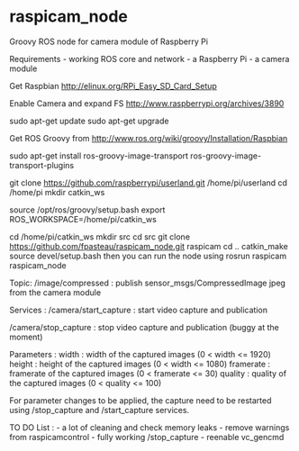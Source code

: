 raspicam_node
=============

Groovy ROS node for camera module of Raspberry Pi

Requirements
	- working ROS core and network
	- a Raspberry Pi
	- a camera module 


Get Raspbian
http://elinux.org/RPi_Easy_SD_Card_Setup


Enable Camera and expand FS
http://www.raspberrypi.org/archives/3890

sudo apt-get update
sudo apt-get upgrade

Get ROS Groovy from
http://www.ros.org/wiki/groovy/Installation/Raspbian

sudo apt-get install ros-groovy-image-transport ros-groovy-image-transport-plugins

git clone https://github.com/raspberrypi/userland.git /home/pi/userland
cd /home/pi
mkdir catkin_ws

source /opt/ros/groovy/setup.bash
export ROS_WORKSPACE=/home/pi/catkin_ws

cd /home/pi/catkin_ws
mkdir src
cd src
git clone https://github.com/fpasteau/raspicam_node.git raspicam
cd ..
catkin_make
source devel/setup.bash
then you can run the node using
rosrun raspicam raspicam_node

Topic:
/image/compressed :
	publish sensor_msgs/CompressedImage
	jpeg from the camera module

Services :
/camera/start_capture :
	start video capture and publication

/camera/stop_capture :
	stop video capture and publication (buggy at the moment)

Parameters :
width :
	width of the captured images (0 < width <= 1920)
height : 
	height of the captured images (0 < width <= 1080)
framerate :
	framerate of the captured images (0 < framerate <= 30)
quality :
	quality of the captured images (0 < quality <= 100)

For parameter changes to be applied, the capture need to be restarted using /stop_capture and /start_capture services.


TO DO List :
	- a lot of cleaning and check memory leaks
	- remove warnings from raspicamcontrol
	- fully working /stop_capture
	- reenable vc_gencmd


